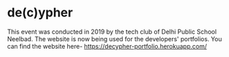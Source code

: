 # de(c)ypher
This event was conducted in 2019 by the tech club of Delhi Public School Neelbad. The website is now being used for the developers' portfolios. You can find the website here- https://decypher-portfolio.herokuapp.com/